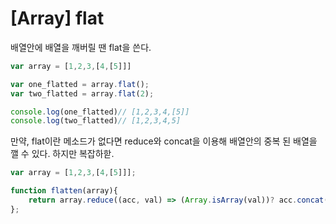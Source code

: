 # [Array] flat



배열안에 배열을 깨버릴 땐 flat을 쓴다.



```javascript
var array = [1,2,3,[4,[5]]]

var one_flatted = array.flat();
var two_flatted = array.flat(2);

console.log(one_flatted)// [1,2,3,4,[5]]
console.log(two_flatted)// [1,2,3,4,5]
```



만약, flat이란 메소드가 없다면 reduce와 concat을 이용해 배열안의 중복 된 배열을 깰 수 있다. 하지만 복잡하핟.



```javascript
var array = [1,2,3,[4,[5]]]; 

function flatten(array){
    return array.reduce((acc, val) => (Array.isArray(val))? acc.concat(flatten(val)) : acc.concat(val) , [])
};
```

